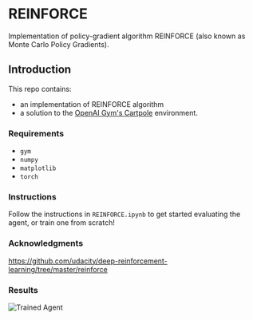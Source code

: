 # REINFORCE

Implementation of policy-gradient algorithm REINFORCE (also known as Monte Carlo Policy Gradients).
 
## Introduction
This repo contains: 
- an implementation of REINFORCE algorithm 
- a solution to the [OpenAI Gym's Cartpole](https://gym.openai.com/envs/CartPole-v0/ "OpenAI Gym's Cartpole") environment.

### Requirements

- `gym`
- `numpy`
- `matplotlib`
- `torch`

### Instructions

Follow the instructions in `REINFORCE.ipynb` to get started evaluating the agent, or train one from scratch!

### Acknowledgments

https://github.com/udacity/deep-reinforcement-learning/tree/master/reinforce

### Results

[image1]: https://user-images.githubusercontent.com/10624937/42135683-dde5c6f0-7d13-11e8-90b1-8770df3e40cf.gif "Trained Agent"

![Trained Agent][image1]